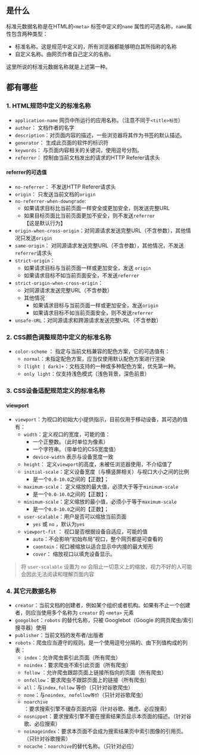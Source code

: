 
## 是什么

标准元数据名称是在HTML的`<meta>` 标签中定义的`name` 属性的可选名称，`name`属性包含两种类型：
* 标准名称。这是规范中定义的，所有浏览器都能够明白其所指称的名称
* 自定义名称。由网页作者自己定义的名称。

这里所说的标准元数据名称就是上述第一种。

##  都有哪些

### 1. HTML规范中定义的标准名称

* `application-name`  网页中所运行的应用名称。（注意不同于`<title>标签`）
* `author`： 文档作者的名字
* `description`：对页面内容的描述，一些浏览器将其作为书签的默认描述。
* `generator`： 生成此页面的软件的标识符
* `keywords`： 与页面内容相关的关键词，使用逗号分割。
* `referrer`： 控制由当前文档发出的请求的HTTP Referer请求头

####  referrer的可选值

* `no-referrer`： 不发送HTTP Referer请求头
* `origin`： 只发送当前文档的`origin`
* `no-referrer-when-downgrade`: 
	* 如果请求目标比当前页面一样安全或更加安全，则发送完整URL
	* 如果目标页面比当前页面更加不安全，则不发送`referrer`【这是默认行为】
* `origin-when-cross-origin`：对同源请求发送完整URL（不含参数），其他情况只发送`origin`
* `same-origin`： 对同源请求发送完整URL（不含参数），其他情况，不发送`referrer`请求头
* `strict-origin`： 
	* 如果请求目标与当前页面一样或更加安全，发送 `origin`
	* 如果请求目标不如当前页面安全，不发送`referrer`
* `strict-origin-when-cross-origin`：
	* 对同源请求发送完整URL（不含参数）
	* 其他情况
		* 如果请求目标与当前页面一样或更加安全，发送`origin`
		* 如果请求目标不如当前页面安全，则不发送`referrer`
* `unsafe-URL`：对同源请求和跨源请求发送完整URL（不含参数）


### 2. CSS颜色调整规范中定义的标准名称

* `color-scheme` ： 指定与当前文档兼容的配色方案，它的可选值有：
	* `normal`：未指定配色方案，应当仅使用默认配色方案进行渲染
	* `[light | dark]+`：文档支持的一种或多种配色方案，优先第一种。
	* `only light`：仅支持浅色模式（浅色背景，深色前景）

### 3. CSS设备适配规范定义的标准名称
#### viewport
* `viewport`：为视口的初始大小提供指示，目前仅用于移动设备，其可选的值有：
	* `width`：定义视口的宽度，可能的值：
		* 一个正整数。（此时单位为像素）
		* 一个字符串。（带单位的CSS宽度值）
		* `device-width` 表示与设备宽度一致
	* `height`： 定义`viewport`的高度，未被任浏览器使用，不介绍值了
	* `initial-scale`：定义设备宽度（与横竖屏相关）与视口大小之间的比例
		* 是一个`0.0-10.0`之间的【正数】；
	* `maximum-scale`： 定义缩放的最大值，必须大于等于`minimum-scale`
		* 是一个`0.0-10.0`之间的【正数】；
	* `minimum-scale`：定义缩放的最小值，必须小于等于`maximum-scale`
		* 是一个`0.0-10.0`之间的【正数】；
	* `user-scalable`：用户是否可以缩放当前页面
		* `yes` 或 `no` ，默认为`yes`
	* `viewport-fit` ： 视口是否根据设备自适应，可能的值
		* `auto`：不会影响“初始布局”视口，整个网页都是可查看的
		* `caontain`：视口被缩放以适合显示中内接的最大矩形
		* `cover`： 缩放视口以填充设备显示。

> 将 `user-scalable` 设置为 `no` 会阻止一切意义上的缩放，视力不好的人可能会因此无法阅读和理解页面内容

### 4. 其它元数据名称

* `creator`：当前文档的创建者，例如某个组织或者机构。如果有不止一个创建者，则应当使用多个名称为 `creator` 的 `<meta>` 元素
* `googolbot`：`robots` 的替代名称，只被 Googlebot（Google 的网页爬虫/索引搜寻器）使用
* `publisher`：当前文档的发布者/出版者
* `robots`：爬虫应当遵守的规则。是一个使用逗号分隔的、由下列值构成的列表：
	* `index`：允许爬虫索引此页面（所有爬虫）
	* `noindex`：要求爬虫不索引此页面（所有爬虫）
	* `follow` ：允许爬虫跟踪页面上链接所指向的页面（所有爬虫）
	* `onfollow`：要求爬虫不跟踪页面上的链接（所有爬虫）
	* `all`：与`index,follow` 等价（只针对谷歌爬虫）
	* `none`：与`noindex, nofollow等价`（只针对谷歌爬虫）
	* `noarchive`：要求搜索引擎不缓存页面内容（针对谷歌、雅虎、必应搜索）
	* `nosnippet`：要求搜索引擎不要在搜索结果页显示本页面的描述。（针对谷歌、必应搜索）
	* `noimageindex`：要求本页面不会成为搜索结果页中索引图像的引用页。（只针对谷歌搜索）
	* `nocache`：`noarchive`的替代名称。（只针对必应）